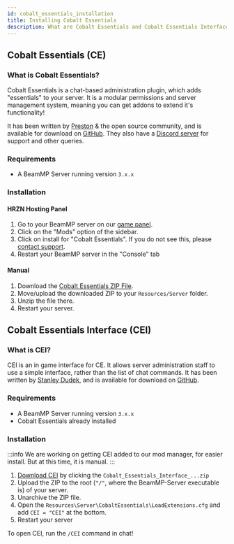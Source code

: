 ```yaml
---
id: cobalt_essentials_installation
title: Installing Cobalt Essentials
description: What are Cobalt Essentials and Cobalt Essentials Interface and and how do I install them?.
---
```


## Cobalt Essentials (CE)

### What is Cobalt Essentials?

Cobalt Essentials is a chat-based administration plugin, which adds "essentials" to your server.
It is a modular permissions and server management system, meaning you can get addons to extend it's functionality!

It has been written by [Preston](https://github.com/prestonelam2003) & the open source community, and is available for download on [GitHub](https://github.com/prestonelam2003/CobaltEssentials).
They also have a [Discord server](https://discord.gg/UV74wNXKdz) for support and other queries.

### Requirements
 
 - A BeamMP Server running version `3.x.x`

### Installation

#### HRZN Hosting Panel

1. Go to your BeamMP server on our [game panel](https://hrzn.link/panel).
2. Click on the "Mods" option of the sidebar.
3. Click on install for "Cobalt Essentials". If you do not see this, please [contact support](/knowledgebase/getting_support).
4. Restart your BeamMP server in the "Console" tab

#### Manual
1. Download the [Cobalt Essentials ZIP File](https://github.com/prestonelam2003/CobaltEssentials/archive/refs/heads/master.zip).
2. Move/upload the downloaded ZIP to your `Resources/Server` folder.
3. Unzip the file there.
4. Restart your server.

## Cobalt Essentials Interface (CEI)

### What is CEI?

CEI is an in game interface for CE. It allows server administration staff to use a simple interface, rather than the list of chat commands.
It has been written by [Stanley Dudek](https://github.com/StanleyDudek), and is available for download on [GitHub](https://github.com/StanleyDudek/CobaltEssentialsInterface).

### Requirements

 - A BeamMP Server running version `3.x.x`
 - Cobalt Essentials already installed

### Installation

:::info
We are working on getting CEI added to our mod manager, for easier install. But at this time, it is manual.
:::

1. [Download CEI](https://github.com/StanleyDudek/CobaltEssentialsInterface/releases) by clicking the `Cobalt_Essentials_Interface_...zip`
2. Upload the ZIP to the root (`"/"`, where the BeamMP-Server executable is) of your server.
3. Unarchive the ZIP file.
4. Open the `Resources\Server\CobaltEssentials\LoadExtensions.cfg` and add `CEI = "CEI"` at the bottom.
5. Restart your server

To open CEI, run the `/CEI` command in chat!